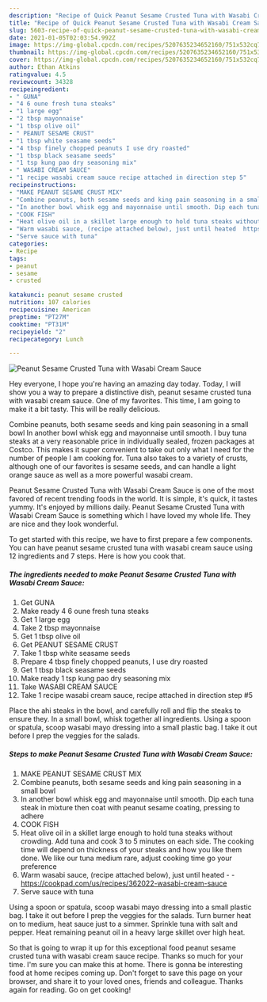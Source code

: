 ```yaml
---
description: "Recipe of Quick Peanut Sesame Crusted Tuna with Wasabi Cream Sauce"
title: "Recipe of Quick Peanut Sesame Crusted Tuna with Wasabi Cream Sauce"
slug: 5603-recipe-of-quick-peanut-sesame-crusted-tuna-with-wasabi-cream-sauce
date: 2021-01-05T02:03:54.992Z
image: https://img-global.cpcdn.com/recipes/5207635234652160/751x532cq70/peanut-sesame-crusted-tuna-with-wasabi-cream-sauce-recipe-main-photo.jpg
thumbnail: https://img-global.cpcdn.com/recipes/5207635234652160/751x532cq70/peanut-sesame-crusted-tuna-with-wasabi-cream-sauce-recipe-main-photo.jpg
cover: https://img-global.cpcdn.com/recipes/5207635234652160/751x532cq70/peanut-sesame-crusted-tuna-with-wasabi-cream-sauce-recipe-main-photo.jpg
author: Ethan Atkins
ratingvalue: 4.5
reviewcount: 34328
recipeingredient:
- " GUNA"
- "4 6 oune fresh tuna steaks"
- "1 large egg"
- "2 tbsp mayonnaise"
- "1 tbsp olive oil"
- " PEANUT SESAME CRUST"
- "1 tbsp white seasame seeds"
- "4 tbsp finely chopped peanuts I use dry roasted"
- "1 tbsp black seasame seeds"
- "1 tsp kung pao dry seasoning mix"
- " WASABI CREAM SAUCE"
- "1 recipe wasabi cream sauce recipe attached in direction step 5"
recipeinstructions:
- "MAKE PEANUT SESAME CRUST MIX"
- "Combine peanuts, both sesame seeds and king pain seasoning in a small bowl"
- "In another bowl whisk egg and mayonnaise until smooth. Dip each tuna steak in mixture then coat with peanut sesame coating, pressing to adhere"
- "COOK FISH"
- "Heat olive oil in a skillet large enough to hold tuna steaks without crowding. Add tuna and cook 3 to 5 minutes on each side. The cooking time will depend on thickness of your steaks and how you like them done. We like our tuna medium rare, adjust cooking time go your preference"
- "Warm wasabi sauce, (recipe attached below), just until heated  https://cookpad.com/us/recipes/362022-wasabi-cream-sauce"
- "Serve sauce with tuna"
categories:
- Recipe
tags:
- peanut
- sesame
- crusted

katakunci: peanut sesame crusted 
nutrition: 107 calories
recipecuisine: American
preptime: "PT27M"
cooktime: "PT31M"
recipeyield: "2"
recipecategory: Lunch

---
```



![Peanut Sesame Crusted Tuna with Wasabi Cream Sauce](https://img-global.cpcdn.com/recipes/5207635234652160/751x532cq70/peanut-sesame-crusted-tuna-with-wasabi-cream-sauce-recipe-main-photo.jpg)

Hey everyone, I hope you're having an amazing day today. Today, I will show you a way to prepare a distinctive dish, peanut sesame crusted tuna with wasabi cream sauce. One of my favorites. This time, I am going to make it a bit tasty. This will be really delicious.

Combine peanuts, both sesame seeds and king pain seasoning in a small bowl In another bowl whisk egg and mayonnaise until smooth. I buy tuna steaks at a very reasonable price in individually sealed, frozen packages at Costco. This makes it super convenient to take out only what I need for the number of people I am cooking for. Tuna also takes to a variety of crusts, although one of our favorites is sesame seeds, and can handle a light orange sauce as well as a more powerful wasabi cream.

Peanut Sesame Crusted Tuna with Wasabi Cream Sauce is one of the most favored of recent trending foods in the world. It is simple, it's quick, it tastes yummy. It's enjoyed by millions daily. Peanut Sesame Crusted Tuna with Wasabi Cream Sauce is something which I have loved my whole life. They are nice and they look wonderful.


To get started with this recipe, we have to first prepare a few components. You can have peanut sesame crusted tuna with wasabi cream sauce using 12 ingredients and 7 steps. Here is how you cook that.

<!--inarticleads1-->

##### The ingredients needed to make Peanut Sesame Crusted Tuna with Wasabi Cream Sauce:

1. Get  GUNA
1. Make ready 4 6 oune fresh tuna steaks
1. Get 1 large egg
1. Take 2 tbsp mayonnaise
1. Get 1 tbsp olive oil
1. Get  PEANUT SESAME CRUST
1. Take 1 tbsp white seasame seeds
1. Prepare 4 tbsp finely chopped peanuts, I use dry roasted
1. Get 1 tbsp black seasame seeds
1. Make ready 1 tsp kung pao dry seasoning mix
1. Take  WASABI CREAM SAUCE
1. Take 1 recipe wasabi cream sauce, recipe attached in direction step #5


Place the ahi steaks in the bowl, and carefully roll and flip the steaks to ensure they. In a small bowl, whisk together all ingredients. Using a spoon or spatula, scoop wasabi mayo dressing into a small plastic bag. I take it out before I prep the veggies for the salads. 

<!--inarticleads2-->

##### Steps to make Peanut Sesame Crusted Tuna with Wasabi Cream Sauce:

1. MAKE PEANUT SESAME CRUST MIX
1. Combine peanuts, both sesame seeds and king pain seasoning in a small bowl
1. In another bowl whisk egg and mayonnaise until smooth. Dip each tuna steak in mixture then coat with peanut sesame coating, pressing to adhere
1. COOK FISH
1. Heat olive oil in a skillet large enough to hold tuna steaks without crowding. Add tuna and cook 3 to 5 minutes on each side. The cooking time will depend on thickness of your steaks and how you like them done. We like our tuna medium rare, adjust cooking time go your preference
1. Warm wasabi sauce, (recipe attached below), just until heated -  - https://cookpad.com/us/recipes/362022-wasabi-cream-sauce
1. Serve sauce with tuna


Using a spoon or spatula, scoop wasabi mayo dressing into a small plastic bag. I take it out before I prep the veggies for the salads. Turn burner heat on to medium, heat sauce just to a simmer. Sprinkle tuna with salt and pepper. Heat remaining peanut oil in a heavy large skillet over high heat. 

So that is going to wrap it up for this exceptional food peanut sesame crusted tuna with wasabi cream sauce recipe. Thanks so much for your time. I'm sure you can make this at home. There is gonna be interesting food at home recipes coming up. Don't forget to save this page on your browser, and share it to your loved ones, friends and colleague. Thanks again for reading. Go on get cooking!

